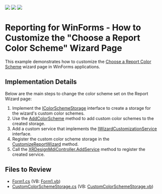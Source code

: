<!-- default badges list -->
![](https://img.shields.io/endpoint?url=https://codecentral.devexpress.com/api/v1/VersionRange/180373107/23.2.3%2B)
[![](https://img.shields.io/badge/Open_in_DevExpress_Support_Center-FF7200?style=flat-square&logo=DevExpress&logoColor=white)](https://supportcenter.devexpress.com/ticket/details/T830428)
[![](https://img.shields.io/badge/📖_How_to_use_DevExpress_Examples-e9f6fc?style=flat-square)](https://docs.devexpress.com/GeneralInformation/403183)
<!-- default badges end -->

# Reporting for WinForms - How to Customize the "Choose a Report Color Scheme" Wizard Page

This example demonstrates how to customize the [Choose a Report Color Scheme](https://docs.devexpress.com/XtraReports/400389/visual-studio-report-designer/report-wizard/table-report/choose-a-report-color-scheme) wizard page in WinForms applications.

## Implementation Details

Below are the main steps to change the color scheme set on the Report Wizard page:

1. Implement the [IColorSchemeStorage](https://docs.devexpress.com/XtraReports/DevExpress.XtraReports.Wizards.ColorSchemes.IColorSchemeStorage) interface to create a storage for the wizard's custom color schemes.
2. Use the [AddColorScheme](https://docs.devexpress.com/XtraReports/DevExpress.XtraReports.Wizards.ColorSchemes.IColorSchemeStorage.AddColorScheme(DevExpress.XtraReports.Wizards.ColorSchemes.ColorScheme)) method to add custom color schemes to the created storage.
3. Add a custom service that implements the [IWizardCustomizationService](https://docs.devexpress.com/XtraReports/DevExpress.XtraReports.Wizards.IWizardCustomizationService) interface.
4. Register the custom color scheme storage in the [CustomizeReportWizard](https://docs.devexpress.com/XtraReports/DevExpress.XtraReports.Wizards.IWizardCustomizationService.CustomizeReportWizard(IWizardCustomization-XtraReportModel-)) method.
5. Call the [XRDesignMdiController.AddService](https://docs.devexpress.com/XtraReports/DevExpress.XtraReports.UserDesigner.XRDesignMdiController.AddService.overloads) method to register the created service.

## Files to Review

* [Form1.cs](./CS/CustomColorSchemes/Form1.cs) (VB: [Form1.vb](./VB/CustomColorSchemes/Form1.vb))
* [CustomColorSchemeStorage.cs](./CS/CustomColorSchemes/CustomColorSchemeStorage.cs) (VB: [CustomColorSchemeStorage.vb](./VB/CustomColorSchemes/CustomColorSchemeStorage.vb))

